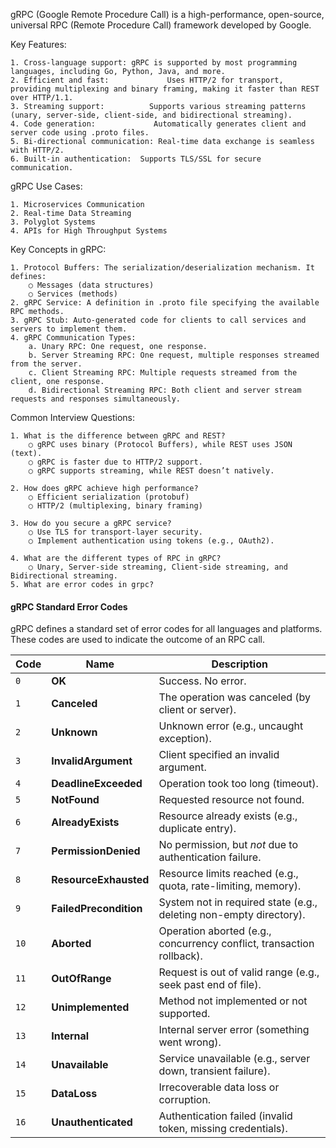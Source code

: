 gRPC (Google Remote Procedure Call) is a high-performance, open-source, universal RPC (Remote Procedure Call) framework developed by Google.


Key Features:

    1. Cross-language support: gRPC is supported by most programming languages, including Go, Python, Java, and more.
    2. Efficient and fast:             Uses HTTP/2 for transport, providing multiplexing and binary framing, making it faster than REST over HTTP/1.1.
    3. Streaming support:          Supports various streaming patterns (unary, server-side, client-side, and bidirectional streaming).
    4. Code generation:             Automatically generates client and server code using .proto files.
    5. Bi-directional communication: Real-time data exchange is seamless with HTTP/2.
    6. Built-in authentication:  Supports TLS/SSL for secure communication.


gRPC Use Cases:

    1. Microservices Communication
    2. Real-time Data Streaming
    3. Polyglot Systems
    4. APIs for High Throughput Systems
    
Key Concepts in gRPC:

    1. Protocol Buffers: The serialization/deserialization mechanism. It defines:
        ○ Messages (data structures)
        ○ Services (methods)
    2. gRPC Service: A definition in .proto file specifying the available RPC methods.
    3. gRPC Stub: Auto-generated code for clients to call services and servers to implement them.
    4. gRPC Communication Types:
        a. Unary RPC: One request, one response.
        b. Server Streaming RPC: One request, multiple responses streamed from the server.
        c. Client Streaming RPC: Multiple requests streamed from the client, one response.
        d. Bidirectional Streaming RPC: Both client and server stream requests and responses simultaneously.

Common Interview Questions:

    1. What is the difference between gRPC and REST?
        ○ gRPC uses binary (Protocol Buffers), while REST uses JSON (text).
        ○ gRPC is faster due to HTTP/2 support.
        ○ gRPC supports streaming, while REST doesn’t natively.

    2. How does gRPC achieve high performance?
        ○ Efficient serialization (protobuf)
        ○ HTTP/2 (multiplexing, binary framing)

    3. How do you secure a gRPC service?
        ○ Use TLS for transport-layer security.
        ○ Implement authentication using tokens (e.g., OAuth2).

    4. What are the different types of RPC in gRPC?
        ○ Unary, Server-side streaming, Client-side streaming, and Bidirectional streaming.
    5. What are error codes in grpc?

#### gRPC Standard Error Codes

gRPC defines a standard set of error codes for all languages and platforms.  
These codes are used to indicate the outcome of an RPC call.

| Code | Name               | Description                                                                 |
|------|--------------------|-----------------------------------------------------------------------------|
| `0`  | **OK**             | Success. No error.                                                          |
| `1`  | **Canceled**       | The operation was canceled (by client or server).                           |
| `2`  | **Unknown**        | Unknown error (e.g., uncaught exception).                                   |
| `3`  | **InvalidArgument**| Client specified an invalid argument.                                       |
| `4`  | **DeadlineExceeded**| Operation took too long (timeout).                                         |
| `5`  | **NotFound**       | Requested resource not found.                                               |
| `6`  | **AlreadyExists**  | Resource already exists (e.g., duplicate entry).                            |
| `7`  | **PermissionDenied**| No permission, but *not* due to authentication failure.                    |
| `8`  | **ResourceExhausted**| Resource limits reached (e.g., quota, rate-limiting, memory).              |
| `9`  | **FailedPrecondition**| System not in required state (e.g., deleting non-empty directory).        |
| `10` | **Aborted**        | Operation aborted (e.g., concurrency conflict, transaction rollback).       |
| `11` | **OutOfRange**     | Request is out of valid range (e.g., seek past end of file).                |
| `12` | **Unimplemented**  | Method not implemented or not supported.                                    |
| `13` | **Internal**       | Internal server error (something went wrong).                               |
| `14` | **Unavailable**    | Service unavailable (e.g., server down, transient failure).                 |
| `15` | **DataLoss**       | Irrecoverable data loss or corruption.                                      |
| `16` | **Unauthenticated**| Authentication failed (invalid token, missing credentials).                 |


